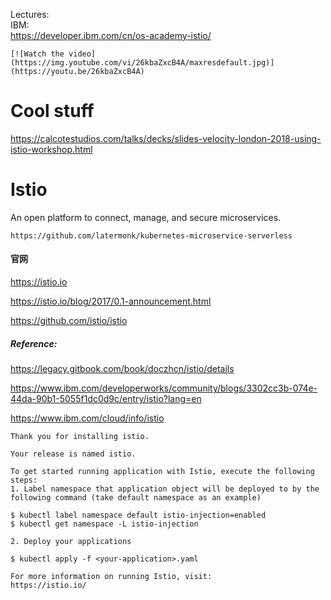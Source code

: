 Lectures:    
IBM:   
https://developer.ibm.com/cn/os-academy-istio/      



```
[![Watch the video](https://img.youtube.com/vi/26kbaZxcB4A/maxresdefault.jpg)](https://youtu.be/26kbaZxcB4A)
```



# Cool stuff    
https://calcotestudios.com/talks/decks/slides-velocity-london-2018-using-istio-workshop.html    


# Istio
An open platform to connect, manage, and secure microservices.


```
https://github.com/latermonk/kubernetes-microservice-serverless

```

#### 官网
https://istio.io  

https://istio.io/blog/2017/0.1-announcement.html

https://github.com/istio/istio 



##### Reference:

https://legacy.gitbook.com/book/doczhcn/istio/details   


https://www.ibm.com/developerworks/community/blogs/3302cc3b-074e-44da-90b1-5055f1dc0d9c/entry/istio?lang=en  


https://www.ibm.com/cloud/info/istio



```
Thank you for installing istio.

Your release is named istio.

To get started running application with Istio, execute the following steps:
1. Label namespace that application object will be deployed to by the following command (take default namespace as an example)

$ kubectl label namespace default istio-injection=enabled
$ kubectl get namespace -L istio-injection

2. Deploy your applications

$ kubectl apply -f <your-application>.yaml

For more information on running Istio, visit:
https://istio.io/

```


